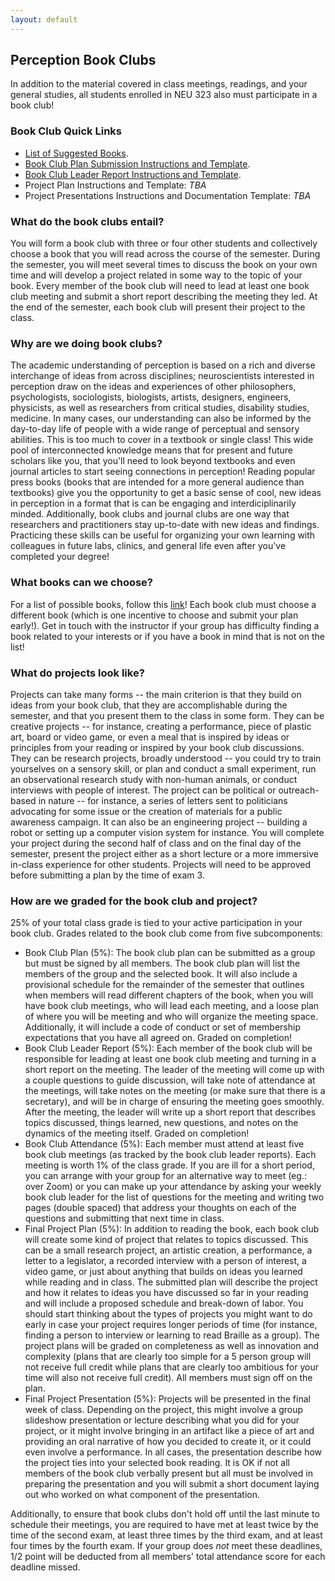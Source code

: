 ```yaml
---
layout: default
---
```


## Perception Book Clubs

In addition to the material covered in class meetings, readings, and your general studies, all students enrolled in NEU 323 also must participate in a book club!

### Book Club Quick Links
* [List of Suggested Books](./BookList.html).
* [Book Club Plan Submission Instructions and Template](https://docs.google.com/document/d/1YrJHBIYxZ4bPz8Fp4pbU3yH7ib0682kkRHAdhgsMkRg/edit?usp=sharing).
* [Book Club Leader Report Instructions and Template](https://docs.google.com/document/d/1ZahSuFLYPK9iKkFcjcSWuzYMpvDtIiONu20y82k73EA/edit?usp=sharing).
* Project Plan Instructions and Template: *TBA*
* Project Presentations Instructions and Documentation Template: *TBA*


### What do the book clubs entail?
You will form a book club with three or four other students and collectively choose a book that you will read across the course of the semester. During the semester, you will meet several times to discuss the book on your own time and will develop a project related in some way to the topic of your book. Every member of the book club will need to lead at least one book club meeting and submit a short report describing the meeting they led. At the end of the semester, each book club will present their project to the class.

### Why are we doing book clubs?
The academic understanding of perception is based on a rich and diverse interchange of ideas from across disciplines; neuroscientists interested in perception draw on the ideas and experiences of other philosophers, psychologists, sociologists, biologists, artists, designers, engineers, physicists, as well as researchers from critical studies, disability studies, medicine. In many cases, our understanding can also be informed by the day-to-day life of people with a wide range of perceptual and sensory abilities. This is too much to cover in a textbook or single class! This wide pool of interconnected knowledge means that for present and future scholars like you, that you'll need to look beyond textbooks and even journal articles to start seeing connections in perception! Reading popular press books (books that are intended for a more general audience than textbooks) give you the opportunity to get a basic sense of  cool, new ideas in perception in a format that is can be engaging and interdiciplinarily minded.  Additionally, book clubs and journal clubs are one way that researchers and practitioners stay up-to-date with new ideas and findings. Practicing these skills can be useful for organizing your own learning with colleagues in future labs, clinics, and general life even after you've completed your degree!

### What books can we choose?
For a list of possible books, follow this [link](./BookList.html)! Each book club must choose a different book (which is one incentive to choose and submit your plan early!). Get in touch with the instructor if your group has difficulty finding a book related to your interests or if you have a book in mind that is not on the list!

### What do projects look like?
Projects can take many forms -- the main criterion is that they build on ideas from your book club, that they are accomplishable during the semester, and that you present them to the class in some form. They can be creative projects -- for instance, creating a performance, piece of plastic art, board or video game, or even a meal that is inspired by ideas or principles from your reading or inspired by your book club discussions. They can be research projects, broadly understood -- you could try to train yourselves on a sensory skill, or plan and conduct a small experiment, run an observational research study with non-human animals, or conduct interviews with people of interest. The project can  be political or outreach-based in nature -- for instance, a series of letters sent to politicians advocating for some issue or the creation of materials for a public awareness campaign. It can also be an engineering project -- building a robot or setting up a computer vision system for instance. You will complete your project during the second half of class and on the final day of the semester, present the project either as a short lecture or a more immersive in-class experience for other students. Projects will need to be approved before submitting a plan by the time of exam 3.

### How are we graded for the book club and project? 
25% of your total class grade is tied to your active participation in your book club. Grades related to the book club come from five subcomponents:


* Book Club Plan (5%):  The book club plan can be submitted as a group but must be signed by all members. The book club plan will list the members of the group and the selected book. It will also include a provisional schedule for the remainder of the semester that outlines when members will read different chapters of the book, when you will have book club meetings, who will lead each meeting, and a loose plan of where you will be meeting and who will organize the meeting space. Additionally, it will include a code of conduct or set of membership expectations that you have all agreed on. Graded on completion!
* Book Club Leader Report (5%): Each member of the book club will be responsible for leading at least one book club meeting and turning in a short report on the meeting. The leader of the meeting will come up with a couple questions to guide discussion, will take note of attendance at the meetings, will take notes on the meeting (or make sure that there is a secretary), and will be in charge of ensuring the meeting goes smoothly. After the meeting, the leader will write up a short report that describes topics discussed, things learned, new questions, and notes on the dynamics of the meeting itself. Graded on completion!
* Book Club Attendance (5%): Each member must attend at least five book club meetings (as tracked by the book club leader reports). Each meeting is worth 1% of the class grade. If you are ill for a short period, you can arrange with your group for an alternative way to meet (eg.: over Zoom) or you can make up your attendance by asking your weekly book club leader for the list of questions for the meeting and writing two pages (double spaced) that address your thoughts on each of the questions and submitting that next time in class.
* Final Project Plan (5%): In addition to reading the book, each book club will create some kind of project that relates to topics discussed. This can be a small research project, an artistic creation, a performance, a letter to a legislator, a recorded interview with a person of interest, a video game, or just about anything that builds on ideas you learned while reading and in class. The submitted plan will describe the project and how it relates to ideas you have discussed so far in your reading and will include a proposed schedule and break-down of labor. You should start thinking about the types of projects you might want to do early in case your project requires longer periods of time (for instance, finding a person to interview or learning to read Braille as a group). The project plans will be graded on completeness as well as innovation and complexity (plans that are clearly too simple for a 5 person group will not receive full credit while plans that are clearly too ambitious for your time will also not receive full credit). All members must sign off on the plan.
* Final Project Presentation (5%): Projects will be presented in the final week of class. Depending on the project, this might involve a group slideshow presentation or lecture describing what you did for your project, or it might involve bringing in an artifact like a piece of art and providing an oral narrative of how you decided to create it, or it could even involve a performance. In all cases, the presentation describe how the project ties into your selected book reading. It is OK if not all members of the book club verbally present but all must be involved in preparing the presentation and you will submit a short document laying out who worked on what component of the presentation.

Additionally, to ensure that book clubs don't hold off until the last minute to schedule their meetings, you are required to have met at least twice by the time of the second exam, at least three times by the third exam, and at least four times by the fourth exam. If your group does *not* meet these deadlines, 1/2 point will be deducted from all members' total attendance score for each deadline missed.
